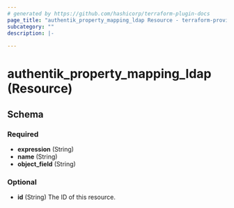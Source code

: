 ```yaml
---
# generated by https://github.com/hashicorp/terraform-plugin-docs
page_title: "authentik_property_mapping_ldap Resource - terraform-provider-authentik"
subcategory: ""
description: |-
  
---
```


# authentik_property_mapping_ldap (Resource)





<!-- schema generated by tfplugindocs -->
## Schema

### Required

- **expression** (String)
- **name** (String)
- **object_field** (String)

### Optional

- **id** (String) The ID of this resource.


